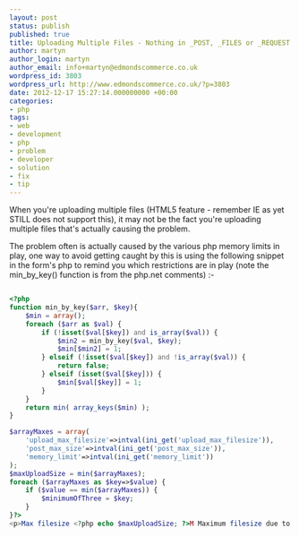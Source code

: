 ```yaml
---
layout: post
status: publish
published: true
title: Uploading Multiple Files - Nothing in _POST, _FILES or _REQUEST +Solution
author: martyn
author_login: martyn
author_email: info+martyn@edmondscommerce.co.uk
wordpress_id: 3803
wordpress_url: http://www.edmondscommerce.co.uk/?p=3803
date: 2012-12-17 15:27:14.000000000 +00:00
categories:
- php
tags:
- web
- development
- php
- problem
- developer
- solution
- fix
- tip
---
```

When you're uploading multiple files (HTML5 feature - remember IE as yet STILL does not support this), it may not be the fact you're uploading multiple files that's actually causing the problem.

The problem often is actually caused by the various php memory limits in play, one way to avoid getting caught by this is using the following snippet in the form's php to remind you which restrictions are in play (note the min_by_key() function is from the php.net comments) :-

```php

<?php
function min_by_key($arr, $key){
    $min = array();
    foreach ($arr as $val) {
        if (!isset($val[$key]) and is_array($val)) {
            $min2 = min_by_key($val, $key);
            $min[$min2] = 1;
        } elseif (!isset($val[$key]) and !is_array($val)) {
            return false;
        } elseif (isset($val[$key])) {
            $min[$val[$key]] = 1;
        }
    }
    return min( array_keys($min) );
}

$arrayMaxes = array(
    'upload_max_filesize'=>intval(ini_get('upload_max_filesize')),
    'post_max_size'=>intval(ini_get('post_max_size')),
    'memory_limit'=>intval(ini_get('memory_limit'))
);
$maxUploadSize = min($arrayMaxes);
foreach ($arrayMaxes as $key=>$value) {
    if ($value == min($arrayMaxes)) {
        $minimumOfThree = $key;
    }
}?>
<p>Max filesize <?php echo $maxUploadSize; ?>M Maximum filesize due to server setting <?php echo $minimumOfThree; ?> in php.ini</p>

```
